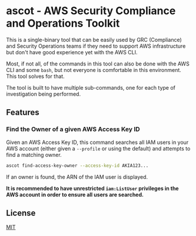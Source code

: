# ascot - AWS Security Compliance and Operations Toolkit

This is a single-binary tool that can be easily used by GRC (Compliance)
and Security Operations teams if they need to support AWS infrastructure
but don't have good experience yet with the AWS CLI.

Most, if not all, of the commands in this tool can also be done with
the AWS CLI and some `bash`, but not everyone is comfortable in this
environment.  This tool solves for that.

The tool is built to have multiple sub-commands, one for each type of
investigation being performed.

## Features

### Find the Owner of a given AWS Access Key ID

Given an AWS Access Key ID, this command searches all IAM users in your
AWS account (either given a `--profile` or using the default) and attempts
to find a matching owner.

```bash
ascot find-access-key-owner --access-key-id AKIA123...
```

If an owner is found, the ARN of the IAM user is displayed.

**It is recommended to have unrestricted `iam:ListUser` privileges in the
AWS account in order to ensure all users are searched.**

## License

[MIT](LICENSE)
